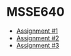 # MSSE640
* [Assignment #1](./Assignment1Martinez.md)
* [Assignment #2](./Assignment2Martinez.md)
* [Assignment #3](./Assignment3Martinez.md)
